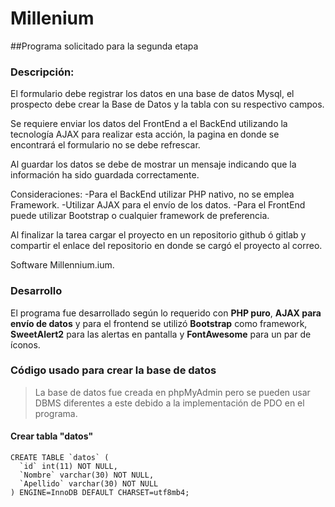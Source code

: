 # Millenium
##Programa solicitado para la segunda etapa

### Descripción:
El formulario debe registrar los datos en una base de datos Mysql, el prospecto debe crear la Base de Datos y la tabla con su respectivo campos.

Se requiere enviar los datos del FrontEnd a el BackEnd utilizando la tecnología AJAX  para realizar esta acción, la pagina en donde se encontrará el formulario no se debe refrescar.

Al guardar los datos se debe de mostrar un mensaje indicando que la información ha sido guardada correctamente.

Consideraciones:
-Para el BackEnd utilizar PHP nativo, no se emplea Framework.
-Utilizar AJAX para el envío de los datos.
-Para el FrontEnd puede utilizar Bootstrap o cualquier framework de preferencia.

Al finalizar la tarea cargar el proyecto en un repositorio github ó gitlab y compartir el enlace del repositorio en donde se cargó el proyecto al correo.

Software Millennium.ium.
### Desarrollo
El programa fue desarrollado según lo requerido con **PHP puro**, **AJAX para envío de datos** y para el frontend se utilizó **Bootstrap** como framework, **SweetAlert2** para las alertas en pantalla y **FontAwesome** para un par de íconos.

### Código usado para crear la base de datos
>La base de datos fue creada en phpMyAdmin pero se pueden usar DBMS diferentes a este debido a la implementación de PDO en el programa.
#### Crear tabla "datos"
```
CREATE TABLE `datos` (
  `id` int(11) NOT NULL,
  `Nombre` varchar(30) NOT NULL,
  `Apellido` varchar(30) NOT NULL
) ENGINE=InnoDB DEFAULT CHARSET=utf8mb4;
```
